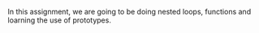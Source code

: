 In this assignment, we are going to be doing nested loops, functions and loarning the use of prototypes.
